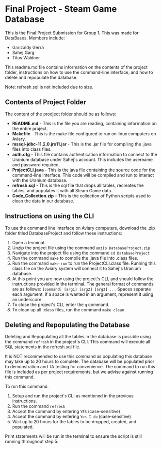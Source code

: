 
# Final Project - Steam Game Database

This is the Final Project Submission for Group 1.
This was made for DataBases.
Members include:

- Garizaldy Gerra
- Sahej Garg
- Titus Waldner

This readme.md file contains information on the contents of the project folder, instructions on how to use the command-line interface, and how to delete and repopulate the database.

Note: refresh.sql is not included due to size.

## Contents of Project Folder

The content of the prodject folder should be as follows:

- **README.md** - This is the file you are reading, containing information on the entire project.
- **Makefile** - This is the make file configured to run on linux computers on Aviary.
- **mssql-jdbc-11.2.0.jre11.jar** - This is the .jar file for compiling the .java files into class files.
- **auth.cfg** - This file contains authentication information to connect to the Uranium database under Sahej's account. This includes the username and password required.
- **ProjectCLI.java** - This is the java file containing the source code for the command-line interface. This code will be compiled and run to interact with the Uranium database.
- **refresh.sql** - This is the sql file that drops all tables, recreates the tables, and populates it with all Steam Game data.
- **Code_Collection.zip** - This is the collection of Python scripts used to clean the data in our database.

## Instructions on using the CLI

To use the command line interface on Aviary computers, download the .zip folder titled DatabaseProject and follow these instructions:

 1. Open a terminal.
 2. Unzip the project file using the command `unzip DatabaseProject.zip`
 3. Navigate into the project file using the command `cd DatabaseProject`
 4. Run the command `make` to compile the .java file into .class files.
 5. Run the command `make run` to run the ProjectCLI.class file. Running this class file on the Aviary system will connect it to Sahej's Uranium database.
 6. At this point you are now using the project's CLI, and should follow the instructions provided in the terminal. The general format of commands are as follows: `[command] [arg1] [arg2] [arg3] ...` Spaces separate each argument, if a space is wanted in an argument, represent it using an underscore.
 7. To close the project's CLI, enter the `q` command.
 8. To clean up all .class files, run the command `make clean`

## Deleting and Repopulating the Database

Deleting and Repopulating all the tables in the database is possible using the command `refresh` in the project's CLI. This command will execute all SQL statements in the refresh.sql file.

It is NOT recommended to use this command as populating this database may take up to 20 hours to complete. The database will be populated prior to demonstration and TA testing for convenience. The command to run this file is included as per project requirements, but we advise against running this command.

To run this command:

1. Setup and run the project's CLI as mentioned in the previous instructions.
2. Run the command `refresh`
3. Accept the command by entering `YES` (case-sensitive)
4. Accept the command by entering `Yes I do` (case-sensitive)
5. Wait up to 20 hours for the tables to be dropped, created, and populated.

Print statements will be run in the terminal to ensure the script is still running throughout step 5.
